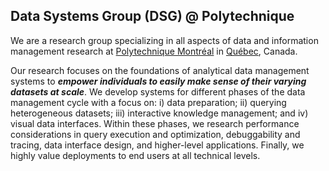 ## Data Systems Group (DSG) @ Polytechnique

We are a research group specializing in all aspects of data and information management research at [Polytechnique Montréal](https://www.polymtl.ca/gigl/) in [Québec](https://en.wikipedia.org/wiki/Quebec), Canada. 

Our research focuses on the foundations of analytical data management systems to ***empower individuals to easily make sense of their varying datasets at scale***. We develop systems for different phases of the data management cycle with a focus on: i) data preparation; ii) querying heterogeneous datasets; iii) interactive knowledge management; and iv) visual data interfaces. Within these phases, we research performance considerations in query execution and optimization, debuggability and tracing, data interface design, and higher-level applications. Finally, we highly value deployments to end users at all technical levels.

<!--
**Here are some ideas to get you started:**

🙋‍♀️ A short introduction - what is your organization all about?
🌈 Contribution guidelines - how can the community get involved?
👩‍💻 Useful resources - where can the community find your docs? Is there anything else the community should know?
🍿 Fun facts - what does your team eat for breakfast?
🧙 Remember, you can do mighty things with the power of [Markdown](https://docs.github.com/github/writing-on-github/getting-started-with-writing-and-formatting-on-github/basic-writing-and-formatting-syntax)
-->
